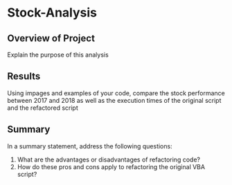# Stock-Analysis


## Overview of Project

Explain the purpose of this analysis

## Results

Using impages and examples of your code, compare the stock performance between 2017 and 2018 as well as the execution times of the original script and the refactored script


## Summary

In a summary statement, address the following questions:
1. What are the advantages or disadvantages of refactoring code?
2. How do these pros and cons apply to refactoring the original VBA script?


